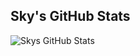 ## Sky's GitHub Stats
<img align="left" alt="Skys GitHub Stats" src="https://github-readme-stats-kappa-eight-12.vercel.app/api/top-langs?username=cityparadise&show_icons=true&hide_border=false&icon_color=FFE400&theme=catppuccin_mocha&border_color=black" />
